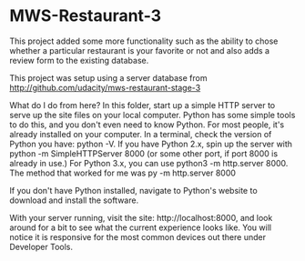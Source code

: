 # MWS-Restaurant-3

This project added some more functionality such as the ability to chose whether a particular restaurant is your favorite or not and also adds a review form to the existing database.

This project was setup using a server database from http://github.com/udacity/mws-restaurant-stage-3 

What do I do from here? In this folder, start up a simple HTTP server to serve up the site files on your local computer. Python has some simple tools to do this, and you don't even need to know Python. For most people, it's already installed on your computer. In a terminal, check the version of Python you have: python -V. If you have Python 2.x, spin up the server with python -m SimpleHTTPServer 8000 (or some other port, if port 8000 is already in use.) For Python 3.x, you can use python3 -m http.server 8000. The method that worked for me was py -m http.server 8000

If you don't have Python installed, navigate to Python's website to download and install the software.

With your server running, visit the site: http://localhost:8000, and look around for a bit to see what the current experience looks like. You will notice it is responsive for the most common devices out there under Developer Tools.
